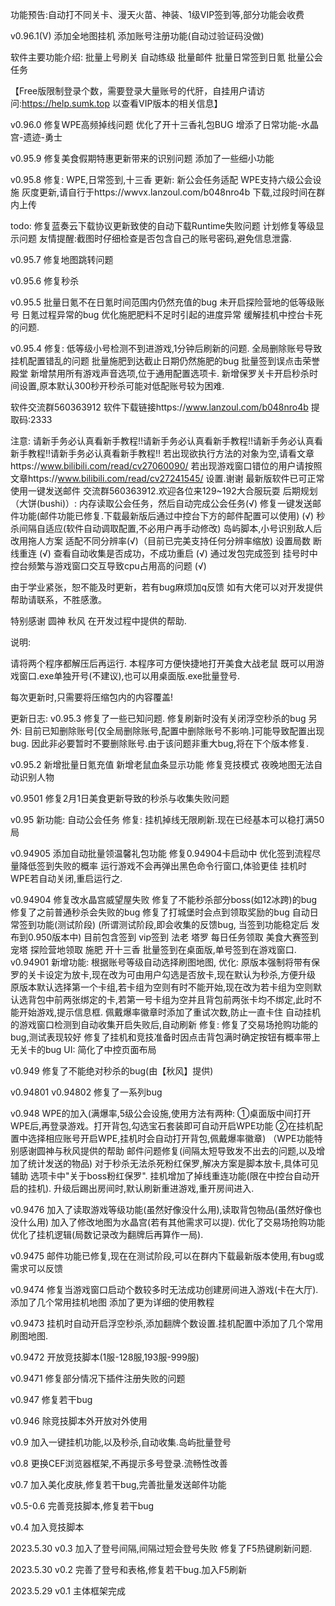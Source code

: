 
功能预告:自动打不同关卡、漫天火苗、神装、1级VIP签到等,部分功能会收费

v0.96.1(V)
添加全地图挂机
添加账号注册功能(自动过验证码没做)

软件主要功能介绍:
批量上号刷关 自动练级 批量邮件 批量日常签到日氪 批量公会任务

【Free版限制登录个数，需要登录大量账号的代肝，自挂用户请访问:https://help.sumk.top 以查看VIP版本的相关信息】

v0.96.0
修复WPE高频掉线问题
优化了开十三香礼包BUG
增添了日常功能-水晶宫-遗迹-勇士

v0.95.9
修复美食假期特惠更新带来的识别问题
添加了一些细小功能


v0.95.8
修复:
WPE,日常签到,十三香
更新:
新公会任务适配
WPE支持六级公会设施
灰度更新,请自行于https://wwvx.lanzoul.com/b048nro4b 下载,过段时间在群内上传

todo:
修复蓝奏云下载协议更新致使的自动下载Runtime失败问题
计划修复等级显示问题
友情提醒:截图时仔细检查是否包含自己的账号密码,避免信息泄露.

v0.95.7
修复地图跳转问题

v0.95.6
修复秒杀

v0.95.5
批量日氪不在日氪时间范围内仍然充值的bug
未开启探险营地的低等级账号 日氪过程异常的bug
优化施肥肥料不足时引起的进度异常
缓解挂机中控台卡死的问题.

v0.95.4
修复:
低等级小号检测不到进游戏,1分钟后刷新的问题.
全局删除账号导致挂机配置错乱的问题
批量施肥到达截止日期仍然施肥的bug
批量签到误点击荣誉殿堂
新增禁用所有游戏声音选项,位于通用配置选项卡.
新增保罗关卡开启秒杀时间设置,原本默认300秒开秒杀可能对低配账号较为困难.

软件交流群560363912
软件下载链接https://www.lanzoul.com/b048nro4b
提取码:2333


注意:
请新手务必认真看新手教程!!请新手务必认真看新手教程!!请新手务必认真看新手教程!!请新手务必认真看新手教程!!
若出现欲执行方法的对象为空,请看文章https://www.bilibili.com/read/cv27060090/
若出现游戏窗口错位的用户请按照文章https://www.bilibili.com/read/cv27241545/ 设置.谢谢
最新版软件已可正常使用一键发送邮件
交流群560363912.欢迎各位来129~192大合服玩耍
后期规划（大饼(bushi)）:
内存读取公会任务，然后自动完成公会任务(√)
修复一键发送邮件功能(邮件功能已修复.下载最新版后通过中控台下方的邮件配置可以使用) (√)
秒杀间隔自适应(软件自动调取配置,不必用户再手动修改) 
岛屿脚本,小号识别敌人后改用拖人方案
适配不同分辨率(√)（目前已完美支持任何分辨率缩放)
设置局数
断线重连 (√)
查看自动收集是否成功，不成功重启 (√)
通过发包完成签到
挂号时中控台频繁与游戏窗口交互导致cpu占用高的问题 (√)

由于学业紧张，恕不能及时更新，若有bug麻烦加q反馈
如有大佬可以对开发提供帮助请联系，不胜感激。

特别感谢 圆神 秋风 在开发过程中提供的帮助.

说明:

请将两个程序都解压后再运行.
本程序可方便快捷地打开美食大战老鼠
既可以用游戏窗口.exe单独开号(不建议),也可以用桌面版.exe批量登号.

每次更新时,只需要将压缩包内的内容覆盖!

更新日志:
v0.95.3
修复了一些已知问题.
修复刷新时没有关闭浮空秒杀的bug
另外:
目前已知删除账号[仅全局删除账号,配置中删除账号不影响.]可能导致配置出现bug.
因此非必要暂时不要删除账号.由于该问题非重大bug,将在下个版本修复.


v0.95.2
新增批量日氪充值
新增老鼠血条显示功能
修复竞技模式 夜晚地图无法自动识别人物

v0.9501
修复2月1日美食更新导致的秒杀与收集失败问题

v0.95
新功能:
自动公会任务
修复:
挂机掉线无限刷新.现在已经基本可以稳打满50局

v0.94905
添加自动批量领温馨礼包功能
修复0.94904卡启动中
优化签到流程尽量降低签到失败的概率
运行游戏不会再弹出黑色命令行窗口,体验更佳
挂机时WPE若自动关闭,重启运行之.

v0.94904
修复改水晶宫威望屋失败
修复了不能秒杀部分boss(如12冰跨)的bug
修复了之前普通秒杀会失败的bug
修复了打城堡时会点到领取奖励的bug
自动日常签到功能(测试阶段)
(所谓测试阶段,即会收集的反馈bug,
当签到功能稳定后 发布到0.950版本中)
目前包含签到 vip签到 法老 塔罗 每日任务领取 
美食大赛签到 宠塔 探险营地领取 施肥 开十三香
批量签到在桌面版,单号签到在游戏窗口.
v0.94901
新增功能:
根据账号等级自动选择刷图地图,
优化:
原版本强制将带有保罗的关卡设定为放卡,现在改为可由用户勾选是否放卡,现在默认为秒杀,方便升级
原版本默认选择第一个卡组,若卡组为空则有时不能开始,现在改为若卡组为空则默认选背包中前两张绑定的卡,若第一号卡组为空并且背包前两张卡均不绑定,此时不能开始游戏,提示信息框.
佩戴爆率徽章时添加了重试次数,防止一直卡住
自动挂机的游戏窗口检测到自动收集开启失败后,自动刷新
修复:
修复了交易场抢购功能的bug,测试表现较好
修复了挂机和竞技准备时因点击背包满时确定按钮有概率带上无关卡的bug
UI:
简化了中控页面布局

v0.949
修复了不能绝对秒杀的bug(由【秋风】提供)

v0.94801 v0.94802
修复了一系列bug

v0.948
WPE的加入(满爆率,5级公会设施,使用方法有两种:
①桌面版中间打开WPE后,再登录游戏。打开背包,勾选宝石套装即可自动开启WPE功能
②在挂机配置中选择相应账号开启WPE,挂机时会自动打开背包,佩戴爆率徽章) （WPE功能特别感谢圆神与秋风提供的帮助
邮件问题修复(间隔太短导致发不出去的问题,以及增加了统计发送的物品)
对于秒杀无法杀死粉红保罗,解决方案是脚本放卡,具体可见 辅助 选项卡中"关于boss粉红保罗".
挂机增加了掉线重连功能(限在中控台自动开启的挂机).
升级后踢出房间时,默认刷新重进游戏,重开房间进入.

v0.9476
加入了读取游戏等级功能(虽然好像没什么用),读取背包物品(虽然好像也没什么用)
加入了修改地图为水晶宫(若有其他需求可以提).
优化了交易场抢购功能
优化了挂机逻辑(局数记录改为翻牌后再算作一局).

v0.9475
邮件功能已修复,现在在测试阶段,可以在群内下载最新版本使用,有bug或需求可以反馈

v0.9474
修复当游戏窗口启动个数较多时无法成功创建房间进入游戏(卡在大厅).
添加了几个常用挂机地图
添加了更为详细的使用教程

v0.9473
挂机时自动开启浮空秒杀,添加翻牌个数设置.挂机配置中添加了几个常用刷图地图.

v0.9472
开放竞技脚本(1服-128服,193服-999服)

v0.9471
修复部分情况下插件注册失败的问题

v0.947
修复若干bug

v0.946
除竞技脚本外开放对外使用

v0.9
加入一键挂机功能,以及秒杀,自动收集.岛屿批量登号

v0.8
更换CEF浏览器框架,不再提示多号登录.流畅性改善

v0.7
加入美化皮肤,修复若干bug,完善批量发送邮件功能

v0.5-0.6
完善竞技脚本,修复若干bug

v0.4
加入竞技脚本

2023.5.30 v0.3
加入了登号间隔,间隔过短会登号失败
修复了F5热键刷新问题.

2023.5.30 v0.2
完善了登号和表格,修复若干bug.加入F5刷新

2023.5.29 v0.1
主体框架完成

